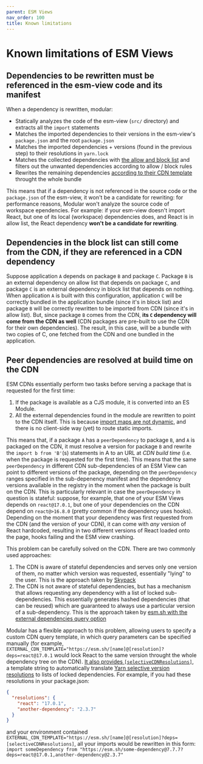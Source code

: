 ```yaml
---
parent: ESM Views
nav_order: 100
title: Known limitations
---
```


# Known limitations of ESM Views

## Dependencies to be rewritten must be referenced in the esm-view code and its manifest

When a dependency is rewritten, modular:

- Statically analyzes the code of the esm-view (`src/` directory) and extracts
  all the `import` statements
- Matches the imported dependencies to their versions in the esm-view's
  `package.json` and the root `package.json`
- Matches the imported dependencies + versions (found in the previous step) to
  their resolutions in `yarn.lock`
- Matches the collected dependencies with
  [the allow and block list](./customize-bundle-strategy.md) and filters out the
  unwanted dependencies according to allow / block rules
- Rewrites the remaining dependencies
  [according to their CDN template](./esm-cdn.md) throught the whole bundle

This means that if a dependency is not referenced in the source code or the
`package.json` of the esm-view, it won't be a candidate for rewriting: for
performance reasons, Modular won't analyze the source code of workspace
ependencies. For example: if your esm-view doesn't import React, but one of its
local (workspace) dependencies does, and React is in allow list, the React
dependency **won't be a candidate for rewriting**.

## Dependencies in the block list can still come from the CDN, if they are referenced in a CDN dependency

Suppose application `A` depends on package `B` and package `C`. Package `B` is
an external dependency on allow list that depends on package `C`, and package
`C` is an external dependency in block list that depends on nothing. When
application `A` is built with this configuration, application `C` will be
correctly bundled in the application bundle (since it's in block list) and
package `B` will be correctly rewritten to be imported from CDN (since it's in
allow list). But, since package `B` comes from the CDN, **its `C` dependency
will come from the CDN as well** (CDN packages are pre-built to use the CDN for
their own dependencies). The result, in this case, will be a bundle with two
copies of C, one fetched from the CDN and one bundled in the application.

## Peer dependencies are resolved at build time on the CDN

ESM CDNs essentially perform two tasks before serving a package that is
requested for the first time:

1. If the package is available as a CJS module, it is converted into an ES
   Module.
2. All the external dependencies found in the module are rewritten to point to
   the CDN itself. This is because
   [import maps are not dynamic](https://github.com/WICG/import-maps/issues/92),
   and there is no client-side way (yet) to route static imports.

This means that, if a package `A` has a `peerDependency` to package `B`, and `A`
is packaged on the CDN, it must resolve a version for package `B` and rewrite
the `import b from 'B'`(s) statements in A to an URL at _CDN build time_ (i.e.
when the package is requested for the first time). This means that the same
`peerDependency` in different CDN sub-dependencies of an ESM View can point to
different versions of the package, depending on the `peerDependency` ranges
specified in the sub-depenency manifest and the dependency versions available in
the registry in the moment when the package is built on the CDN. This is
particularly relevant in case the `peerDependency` in question is stateful:
suppose, for example, that one of your ESM Views depends on `react@17.0.1`, but
one of your dependencies on the CDN depend on `react@>16.8.0` (pretty common if
the dependency uses hooks). Depending on the moment that your dependency was
first requested from the CDN (and the version of your CDN), it can come with
_any_ version of React hardcoded, resulting in two different versions of React
loaded onto the page, hooks failing and the ESM view crashing.

This problem can be carefully solved on the CDN. There are two commonly used
approaches:

1. The CDN is aware of stateful dependencies and serves only one version of
   them, no matter which version was requested, essentially "lying" to the user.
   This is the approach taken by
   [Skypack](https://github.com/skypackjs/skypack-cdn/issues/88)
2. The CDN is not aware of stateful dependencies, but has a mechanism that
   allows requesting any dependency with a list of locked sub-dependencies. This
   essentially generates hashed dependencies (that can be reused) which are
   guaranteed to always use a particular version of a sub-dependency. This is
   the approach taken by
   [esm.sh with the external dependencies query option](https://github.com/esm-dev/esm.sh#specify-external-dependencies)

Modular has a flexible approach to this problem, allowing users to specify a
custom CDN query template, in which query parameters can be specified manually
(for example,
`EXTERNAL_CDN_TEMPLATE="https://esm.sh/[name]@[resolution]?deps=react@17.0.1`
would lock React to the same version throught the whole dependency tree on the
CDN). [It also provides `[selectiveCDNResolutions]`](./esm-cdn.md), a template
string to automatically translate
[Yarn selective version resolutions](https://classic.yarnpkg.com/lang/en/docs/selective-version-resolutions/)
to lists of locked dependencies. For example, if you had these resolutions in
your package.json:

```json
{
  "resolutions": {
    "react": "17.0.1",
    "another-dependency": "2.3.7"
  }
}
```

and your environment contained
`EXTERNAL_CDN_TEMPLATE="https://esm.sh/[name]@[resolution]?deps=[selectiveCDNResolutions]`,
all your imports would be rewritten in this form:
`import someDependency from "https://esm.sh/some-dependency@7.7.7?deps=react@17.0.1,another-dependency@2.3.7"`
